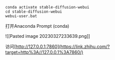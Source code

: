 ```
conda activate stable-diffusion-webui
cd stable-diffusion-webui
webui-user.bat
```
打开Anaconda Prompt (conda)

![[Pasted image 20230327233639.png]]

访问[http://127.0.0.1:7860](https://link.zhihu.com/?target=http%3A//127.0.0.1%3A7860/)
